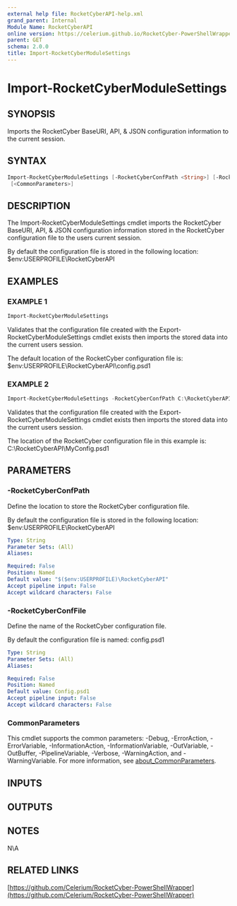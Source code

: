 ```yaml
---
external help file: RocketCyberAPI-help.xml
grand_parent: Internal
Module Name: RocketCyberAPI
online version: https://celerium.github.io/RocketCyber-PowerShellWrapper/site/Internal/Import-RocketCyberModuleSettings.html
parent: GET
schema: 2.0.0
title: Import-RocketCyberModuleSettings
---
```


# Import-RocketCyberModuleSettings

## SYNOPSIS
Imports the RocketCyber BaseURI, API, & JSON configuration information to the current session.

## SYNTAX

```powershell
Import-RocketCyberModuleSettings [-RocketCyberConfPath <String>] [-RocketCyberConfFile <String>]
 [<CommonParameters>]
```

## DESCRIPTION
The Import-RocketCyberModuleSettings cmdlet imports the RocketCyber BaseURI, API, & JSON configuration
information stored in the RocketCyber configuration file to the users current session.

By default the configuration file is stored in the following location:
    $env:USERPROFILE\RocketCyberAPI

## EXAMPLES

### EXAMPLE 1
```powershell
Import-RocketCyberModuleSettings
```

Validates that the configuration file created with the Export-RocketCyberModuleSettings cmdlet exists
then imports the stored data into the current users session.

The default location of the RocketCyber configuration file is:
    $env:USERPROFILE\RocketCyberAPI\config.psd1

### EXAMPLE 2
```powershell
Import-RocketCyberModuleSettings -RocketCyberConfPath C:\RocketCyberAPI -RocketCyberConfFile MyConfig.psd1
```

Validates that the configuration file created with the Export-RocketCyberModuleSettings cmdlet exists
then imports the stored data into the current users session.

The location of the RocketCyber configuration file in this example is:
    C:\RocketCyberAPI\MyConfig.psd1

## PARAMETERS

### -RocketCyberConfPath
Define the location to store the RocketCyber configuration file.

By default the configuration file is stored in the following location:
    $env:USERPROFILE\RocketCyberAPI

```yaml
Type: String
Parameter Sets: (All)
Aliases:

Required: False
Position: Named
Default value: "$($env:USERPROFILE)\RocketCyberAPI"
Accept pipeline input: False
Accept wildcard characters: False
```

### -RocketCyberConfFile
Define the name of the RocketCyber configuration file.

By default the configuration file is named:
    config.psd1

```yaml
Type: String
Parameter Sets: (All)
Aliases:

Required: False
Position: Named
Default value: Config.psd1
Accept pipeline input: False
Accept wildcard characters: False
```

### CommonParameters
This cmdlet supports the common parameters: -Debug, -ErrorAction, -ErrorVariable, -InformationAction, -InformationVariable, -OutVariable, -OutBuffer, -PipelineVariable, -Verbose, -WarningAction, and -WarningVariable. For more information, see [about_CommonParameters](http://go.microsoft.com/fwlink/?LinkID=113216).

## INPUTS

## OUTPUTS

## NOTES
N\A

## RELATED LINKS

[https://github.com/Celerium/RocketCyber-PowerShellWrapper](https://github.com/Celerium/RocketCyber-PowerShellWrapper)

